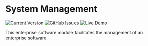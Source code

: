 # System Management
[![Current Version](https://img.shields.io/badge/version-1.0.0-green.svg)](https://github.com/DPBandA/system-management/releases)
[![GitHub Issues](https://img.shields.io/github/issues/dpbanda/system-management.svg)](https://github.com/dpbanda/system-management/issues)
[![Live Demo](https://img.shields.io/badge/demo-online-green.svg)](https://github.com/DPBandA/system-management/blob/master/doc/images/admin/system%20admin%20module.png?raw=true)

This enterprise software module facilitates the management of an enterprise software.
